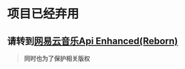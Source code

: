 # 项目已经弃用
## 请转到[网易云音乐Api Enhanced(Reborn)](https://github.com/neteasecloudmusicapienhanced/api-enhanced)
> **同时也为了保护相关版权**
